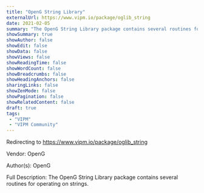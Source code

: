 ```yaml
---
title: "OpenG String Library"
externalUrl: https://www.vipm.io/package/oglib_string
date: 2021-02-05
summary: "The OpenG String Library package contains several routines for operating on strings."
showSummary: true
showAuthor: false
showEdit: false
showData: false
showViews: false
showReadingTime: false
showWordCount: false
showBreadcrumbs: false
showHeadingAnchors: false
sharingLinks: false
showZenMode: false
showPagination: false
showRelatedContent: false
draft: true
tags:
 - "VIPM"
 - "VIPM Community"
---
```


Redirecting to https://www.vipm.io/package/oglib_string

Vendor: OpenG

Author(s): OpenG
 
Full Description:
The OpenG String Library package contains several routines for operating on strings.
